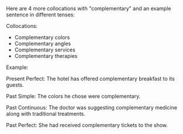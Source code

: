  Here are 4 more collocations with "complementary" and an example sentence in different tenses:

Collocations:

- Complementary colors
- Complementary angles
- Complementary services
- Complementary therapies 

Example:

Present Perfect:
The hotel has offered complementary breakfast to its guests.

Past Simple:
The colors he chose were complementary.

Past Continuous: 
The doctor was suggesting complementary medicine along with traditional treatments.

Past Perfect:
She had received complementary tickets to the show.